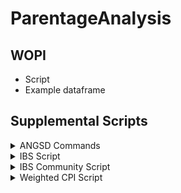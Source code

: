 # ParentageAnalysis


## WOPI

* Script
* Example dataframe

## Supplemental Scripts



<details>
           <summary> ANGSD Commands </summary>
           <p>Using script 'README_2bRAD_ParentageANalysis
           -1.txt take raw 2bRAD fastq files to bams and then use ANGSD to output genotype probabilities, IBS matrix, and Heterozygosity.  </p>
         </details>
         
<details>
           <summary> IBS Script </summary>
           <p>Content 1 Content 1 Content 1 Content 1 Content 1</p>
         </details>
<details>
           <summary> IBS Community Script </summary>
           <p>Content 1 Content 1 Content 1 Content 1 Content 1</p>
         </details>
         
<details>
           <summary> Weighted CPI Script </summary>
           <p>Content 1 Content 1 Content 1 Content 1 Content 1</p>
         </details>         
